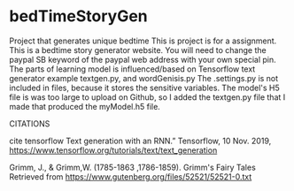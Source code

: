 # bedTimeStoryGen
Project that generates unique bedtime This is project is for a assignment. This is a bedtime story generator website. You will need to change the paypal SB keyword of the paypal web address with your own special pin. The parts of learning model is influenced/based on Tensorflow text generator example textgen.py, and 
wordGenisis.py The .settings.py is not included in files, because it stores the sensitive variables. The model's H5 file is was too large to upload on Github, so I added the textgen.py file that I made that produced the myModel.h5 file.

CITATIONS


cite 
tensorflow
Text generation with an RNN.” Tensorflow, 10 Nov. 2019, https://www.tensorflow.org/tutorials/text/text_generation

Grimm, J., & Grimm,W. (1785-1863 ,1786-1859).  Grimm's Fairy Tales  Retrieved from https://www.gutenberg.org/files/52521/52521-0.txt
